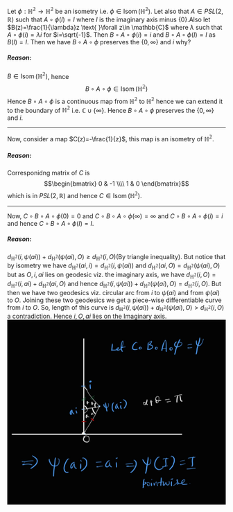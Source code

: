 Let $\phi: \mathbb{H^2}\rightarrow \mathbb{H^2}$ be an isometry i.e. $\phi \in \operatorname{Isom}(\mathbb{H^2})$. Let also that $A \in PSL(2,\mathbb{R})$ such that $A\circ\phi(I)=I$ where $I$ is the imaginary axis minus $\{0\}$.Also let $B(z)=\frac{1}{\lambda}z \text{ }\forall z\in \mathbb{C}$ where $\lambda$ such that $A\circ\phi(i)=\lambda i$ for $i=\sqrt{-1}$. Then $B\circ A\circ \phi(i)=i$ and $B\circ A\circ \phi(I)=I$ as $B(I)=I$. Then we have $B\circ A \circ \phi$ preserves the $\{0,\infty\}$ and $i$ why? 

##### Reason: 
$B\in \operatorname{Isom}(\mathbb{H^2})$, hence $$B\circ A\circ \phi \in \operatorname{Isom}(\mathbb{H^2})$$
Hence $B\circ A\circ \phi$ is a continuous map from $\mathbb{H^2}$ to $\mathbb{H^2}$ hence we can extend it to the boundary of $\mathbb{H^2}$ i.e. $\mathbb{C}\cup\{\infty\}$. Hence $B\circ A\circ \phi$ preserves the $\{0,\infty\}$ and $i$.

---
Now, consider a map $C(z)=-\frac{1}{z}$, this map is an isometry of $\mathbb{H^2}$.

##### Reason:
Corresponidng matrix of $C$ is $$\begin{bmatrix} 0 & -1 \\\\ 1 & 0 \end{bmatrix}$$ which is in $PSL(2,\mathbb{R})$ and hence $C\in \operatorname{Isom}(\mathbb{H^2})$.

---
Now, $C\circ B\circ A\circ \phi(0)=0$ and $C\circ B\circ A\circ \phi(\infty)=\infty$ and $C\circ B\circ A\circ \phi(i)=i$ and hence $C\circ B\circ A\circ \phi(I)=I$.

##### Reason:
$d_{\mathbb{H^2}}(i,\psi(ai))+d_{\mathbb{H^2}}(\psi(ai),O)\geq d_{\mathbb{H^2}}(i,O)$(By triangle inequality). But notice that by isometry we have $d_{\mathbb{H^2}}(ai,i)=d_{\mathbb{H^2}}(i,\psi(ai))$ and $d_{\mathbb{H^2}}(ai,O)=d_{\mathbb{H^2}}(\psi(ai),O)$ but as $O,i,ai$ lies on geodesic viz. the imaginary axis, we have $d_{\mathbb{H^2}}(i,O)=d_{\mathbb{H^2}}(i,ai)+d_{\mathbb{H^2}}(ai,O)$ and hence $d_{\mathbb{H^2}}(i,\psi(ai))+d_{\mathbb{H^2}}(\psi(ai),O)=d_{\mathbb{H^2}}(i,O)$. But then we have two geodesics viz. circular arc from $i \text{ to }\psi(ai)$ and  from $\psi(ai)\text{ to }O$. Joining these two geodesics we get a piece-wise differentiable curve from $i$ to $O$. So, length of this curve is $d_{\mathbb{H^2}}(i,\psi(ai))+d_{\mathbb{H^2}}(\psi(ai),O) > d_{\mathbb{H^2}}(i,O)$ a contradiction. Hence $i,O,ai$ lies on the Imaginary axis.
![](reason.jpg)
